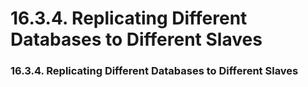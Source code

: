 # 16.3.4. Replicating Different Databases to Different Slaves

### 16.3.4. Replicating Different Databases to Different Slaves
